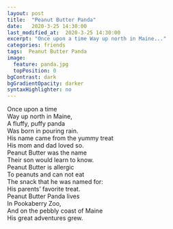 ```yaml
---
layout: post
title:  "Peanut Butter Panda"
date:   2020-3-25 14:30:00
last_modified_at:  2020-3-25 14:30:00
excerpt: "Once upon a time Way up north in Maine..."
categories: friends
tags:  Peanut Butter Panda
image:
  feature: panda.jpg
  topPosition: 0
bgContrast: dark
bgGradientOpacity: darker
syntaxHighlighter: no
---
```


Once upon a time<br>
Way up north in Maine,<br>
A fluffy, puffy panda<br>
Was born in pouring rain.<br>
His name came from the yummy treat<br>
His mom and dad loved so.<br>
Peanut Butter was the name<br>
Their son would learn to know.<br>
Peanut Butter is allergic<br>
To peanuts and can not eat<br>
The snack that he was named for:<br>
His parents’ favorite treat.<br>
Peanut Butter Panda lives<br>
In Pookaberry Zoo,<br>
And on the pebbly coast of Maine<br>
His great adventures grew.<br>
